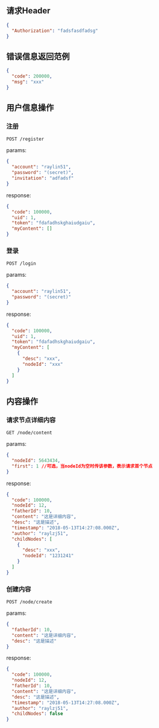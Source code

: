 ## 请求Header

```json
{
  "Authorization": "fadsfasdfadsg"
}
```

## 错误信息返回范例

```json
{
  "code": 200000,
  "msg": "xxx"
}
```

## 用户信息操作

### 注册

```POST /register```

params:
```json
{
  "account": "raylin51",
  "password": "(secret)",
  "invitation": "adfadsf"
}
```

response:

```json
{
  "code": 100000,
  "uid": 1,
  "token": "fdafadhskghaiudgaiu",
  "myContent": []
}
```

### 登录

```POST /login```

params:

```json
{
  "account": "raylin51",
  "password": "(secret)"
}
```

response:

```json
{
  "code": 100000,
  "uid": 1,
  "token": "fdafadhskghaiudgaiu",
  "myContent": [
    {
      "desc": "xxx",
      "nodeId": "xxx"
    }
  ]
}
```

## 内容操作

### 请求节点详细内容

```GET /node/content```

params: 

```json
{
  "nodeId": 5643434,
  "first": 1 //可选，当nodeId为空时传该参数，表示请求首个节点
}
```

response:

```json
{
  "code": 100000,
  "nodeId": 12,
  "fatherId": 10,
  "content": "这是详细内容",
  "desc": "这是描述",
  "timestamp": "2018-05-13T14:27:08.000Z",
  "author": "raylzj51",
  "childNodes": [
    {
      "desc": "xxx",
      "nodeId": "1231241"
    }
  ]
}
```

### 创建内容

```POST /node/create```

params:

```json
{
  "fatherId": 10,
  "content": "这是详细内容",
  "desc": "这是描述"
}
```

response:

```json
{
  "code": 100000,
  "nodeId": 12,
  "fatherId": 10,
  "content": "这是详细内容",
  "desc": "这是描述",
  "timestamp": "2018-05-13T14:27:08.000Z",
  "author": "raylzj51",
  "childNodes": false
}
```
